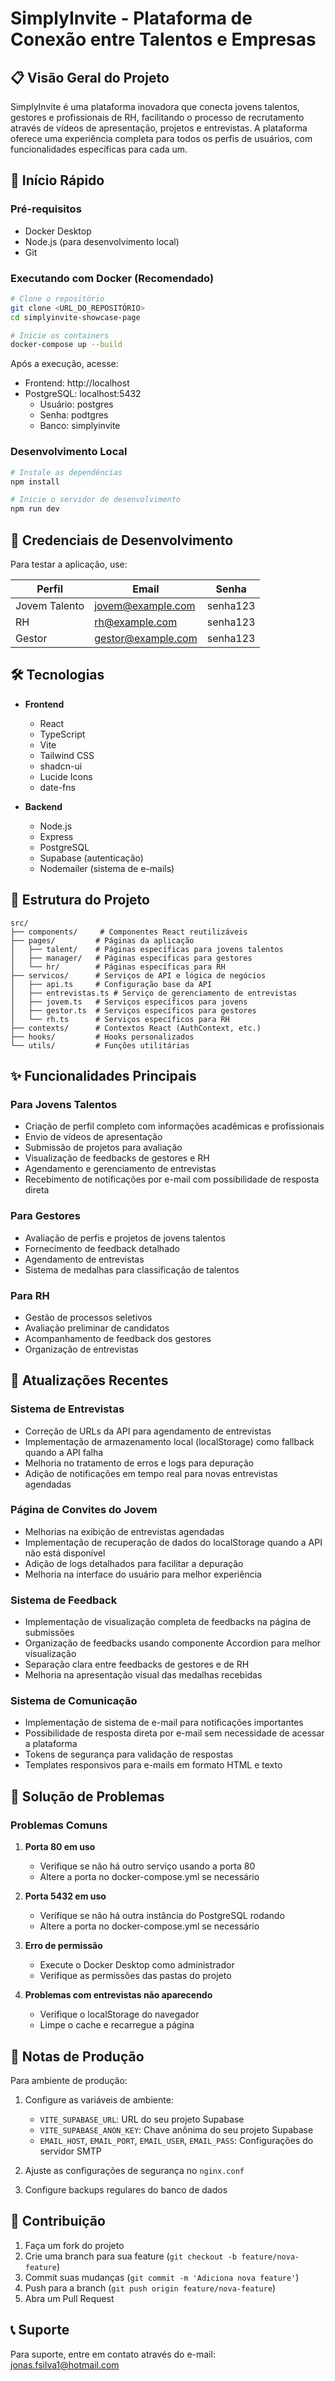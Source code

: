 # SimplyInvite - Plataforma de Conexão entre Talentos e Empresas

## 📋 Visão Geral do Projeto

SimplyInvite é uma plataforma inovadora que conecta jovens talentos, gestores e profissionais de RH, facilitando o processo de recrutamento através de vídeos de apresentação, projetos e entrevistas. A plataforma oferece uma experiência completa para todos os perfis de usuários, com funcionalidades específicas para cada um.

## 🚀 Início Rápido

### Pré-requisitos

- Docker Desktop
- Node.js (para desenvolvimento local)
- Git

### Executando com Docker (Recomendado)

```bash
# Clone o repositório
git clone <URL_DO_REPOSITÓRIO>
cd simplyinvite-showcase-page

# Inicie os containers
docker-compose up --build
```

Após a execução, acesse:

- Frontend: http://localhost
- PostgreSQL: localhost:5432
  - Usuário: postgres
  - Senha: podtgres
  - Banco: simplyinvite

### Desenvolvimento Local

```bash
# Instale as dependências
npm install

# Inicie o servidor de desenvolvimento
npm run dev
```

## 🔑 Credenciais de Desenvolvimento

Para testar a aplicação, use:

| Perfil        | Email              | Senha    |
| ------------- | ------------------ | -------- |
| Jovem Talento | jovem@example.com  | senha123 |
| RH            | rh@example.com     | senha123 |
| Gestor        | gestor@example.com | senha123 |

## 🛠️ Tecnologias

- **Frontend**

  - React
  - TypeScript
  - Vite
  - Tailwind CSS
  - shadcn-ui
  - Lucide Icons
  - date-fns

- **Backend**
  - Node.js
  - Express
  - PostgreSQL
  - Supabase (autenticação)
  - Nodemailer (sistema de e-mails)

## 📁 Estrutura do Projeto

```
src/
├── components/     # Componentes React reutilizáveis
├── pages/         # Páginas da aplicação
│   ├── talent/    # Páginas específicas para jovens talentos
│   ├── manager/   # Páginas específicas para gestores
│   └── hr/        # Páginas específicas para RH
├── servicos/      # Serviços de API e lógica de negócios
│   ├── api.ts     # Configuração base da API
│   ├── entrevistas.ts # Serviço de gerenciamento de entrevistas
│   ├── jovem.ts   # Serviços específicos para jovens
│   ├── gestor.ts  # Serviços específicos para gestores
│   └── rh.ts      # Serviços específicos para RH
├── contexts/      # Contextos React (AuthContext, etc.)
├── hooks/         # Hooks personalizados
└── utils/         # Funções utilitárias
```

## ✨ Funcionalidades Principais

### Para Jovens Talentos

- Criação de perfil completo com informações acadêmicas e profissionais
- Envio de vídeos de apresentação
- Submissão de projetos para avaliação
- Visualização de feedbacks de gestores e RH
- Agendamento e gerenciamento de entrevistas
- Recebimento de notificações por e-mail com possibilidade de resposta direta

### Para Gestores

- Avaliação de perfis e projetos de jovens talentos
- Fornecimento de feedback detalhado
- Agendamento de entrevistas
- Sistema de medalhas para classificação de talentos

### Para RH

- Gestão de processos seletivos
- Avaliação preliminar de candidatos
- Acompanhamento de feedback dos gestores
- Organização de entrevistas

## 🔄 Atualizações Recentes

### Sistema de Entrevistas

- Correção de URLs da API para agendamento de entrevistas
- Implementação de armazenamento local (localStorage) como fallback quando a API falha
- Melhoria no tratamento de erros e logs para depuração
- Adição de notificações em tempo real para novas entrevistas agendadas

### Página de Convites do Jovem

- Melhorias na exibição de entrevistas agendadas
- Implementação de recuperação de dados do localStorage quando a API não está disponível
- Adição de logs detalhados para facilitar a depuração
- Melhoria na interface do usuário para melhor experiência

### Sistema de Feedback

- Implementação de visualização completa de feedbacks na página de submissões
- Organização de feedbacks usando componente Accordion para melhor visualização
- Separação clara entre feedbacks de gestores e de RH
- Melhoria na apresentação visual das medalhas recebidas

### Sistema de Comunicação

- Implementação de sistema de e-mail para notificações importantes
- Possibilidade de resposta direta por e-mail sem necessidade de acessar a plataforma
- Tokens de segurança para validação de respostas
- Templates responsivos para e-mails em formato HTML e texto

## 🚨 Solução de Problemas

### Problemas Comuns

1. **Porta 80 em uso**

   - Verifique se não há outro serviço usando a porta 80
   - Altere a porta no docker-compose.yml se necessário

2. **Porta 5432 em uso**

   - Verifique se não há outra instância do PostgreSQL rodando
   - Altere a porta no docker-compose.yml se necessário

3. **Erro de permissão**

   - Execute o Docker Desktop como administrador
   - Verifique as permissões das pastas do projeto

4. **Problemas com entrevistas não aparecendo**
   - Verifique o localStorage do navegador
   - Limpe o cache e recarregue a página

## 📝 Notas de Produção

Para ambiente de produção:

1. Configure as variáveis de ambiente:

   - `VITE_SUPABASE_URL`: URL do seu projeto Supabase
   - `VITE_SUPABASE_ANON_KEY`: Chave anônima do seu projeto Supabase
   - `EMAIL_HOST`, `EMAIL_PORT`, `EMAIL_USER`, `EMAIL_PASS`: Configurações do servidor SMTP

2. Ajuste as configurações de segurança no `nginx.conf`

3. Configure backups regulares do banco de dados

## 🤝 Contribuição

1. Faça um fork do projeto
2. Crie uma branch para sua feature (`git checkout -b feature/nova-feature`)
3. Commit suas mudanças (`git commit -m 'Adiciona nova feature'`)
4. Push para a branch (`git push origin feature/nova-feature`)
5. Abra um Pull Request

## 📞 Suporte

Para suporte, entre em contato através do e-mail: jonas.fsilva1@hotmail.com
